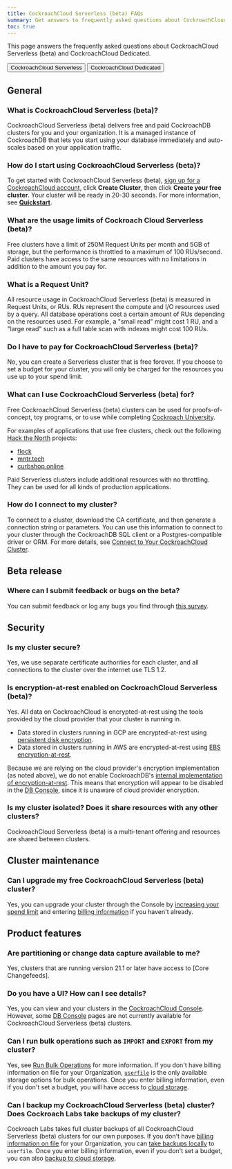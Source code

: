 ```yaml
---
title: CockroachCloud Serverless (beta) FAQs
summary: Get answers to frequently asked questions about CockroachCloud Serverless (beta)
toc: true
---
```


This page answers the frequently asked questions about CockroachCloud Serverless (beta) and CockroachCloud Dedicated.

<div class="filters clearfix">
    <a href="serverless-faqs.html"><button class="filter-button page-level current">CockroachCloud Serverless</button></a>
    <a href="frequently-asked-questions.html"><button class="filter-button page-level">CockroachCloud Dedicated</button></a>
</div>

## General

### What is CockroachCloud Serverless (beta)?

CockroachCloud Serverless (beta) delivers free and paid CockroachDB clusters for you and your organization. It is a managed instance of CockroachDB that lets you start using your database immediately and auto-scales based on your application traffic.

### How do I start using CockroachCloud Serverless (beta)?

To get started with CockroachCloud Serverless (beta), <a href="https://cockroachlabs.cloud/signup?referralId=docs_serverless_faq" rel="noopener" target="_blank">sign up for a CockroachCloud account</a>, click **Create Cluster**, then click **Create your free cluster**. Your cluster will be ready in 20-30 seconds. For more information, see [**Quickstart**](quickstart.html).

### What are the usage limits of Cockroach Cloud Serverless (beta)?

Free clusters have a limit of 250M Request Units per month and 5GB of storage, but the performance is throttled to a maximum of 100 RUs/second. Paid clusters have access to the same resources with no limitations in addition to the amount you pay for.

### What is a Request Unit?

All resource usage in CockroachCloud Serverless (beta) is measured in Request Units, or RUs. RUs represent the compute and I/O resources used by a query. All database operations cost a certain amount of RUs depending on the resources used. For example, a "small read" might cost 1 RU, and a "large read" such as a full table scan with indexes might cost 100 RUs.

### Do I have to pay for CockroachCloud Serverless (beta)?

No, you can create a Serverless cluster that is free forever. If you choose to set a budget for your cluster, you will only be charged for the resources you use up to your spend limit.

### What can I use CockroachCloud Serverless (beta) for?

Free CockroachCloud Serverless (beta) clusters can be used for proofs-of-concept, toy programs, or to use while completing [Cockroach University](https://www.cockroachlabs.com/cockroach-university/).

For examples of applications that use free clusters, check out the following [Hack the North](https://hackthenorth.com/) projects:

- [flock](https://devpost.com/software/flock-figure-out-what-film-to-watch-with-friends)
- [mntr.tech](https://devpost.com/software/mntr-tech)
- [curbshop.online](https://devpost.com/software/curbshop-online)

Paid Serverless clusters include additional resources with no throttling. They can be used for all kinds of production applications.

### How do I connect to my cluster?

To connect to a cluster, download the CA certificate, and then generate a connection string or parameters. You can use this information to connect to your cluster through the CockroachDB SQL client or a Postgres-compatible driver or ORM. For more details, see [Connect to Your CockroachCloud Cluster](connect-to-your-cluster.html).

## Beta release

### Where can I submit feedback or bugs on the beta?

You can submit feedback or log any bugs you find through [this survey](https://forms.gle/jWNgmCFtF4y15ePw5).

## Security

### Is my cluster secure?

Yes, we use separate certificate authorities for each cluster, and all connections to the cluster over the internet use TLS 1.2.

### Is encryption-at-rest enabled on CockroachCloud Serverless (beta)?

Yes. All data on CockroachCloud is encrypted-at-rest using the tools provided by the cloud provider that your cluster is running in.

- Data stored in clusters running in GCP are encrypted-at-rest using [persistent disk encryption](https://cloud.google.com/compute/docs/disks#pd_encryption).
- Data stored in clusters running in AWS are encrypted-at-rest using [EBS encryption-at-rest](https://docs.aws.amazon.com/AWSEC2/latest/UserGuide/EBSEncryption.html).

Because we are relying on the cloud provider's encryption implementation (as noted above), we do not enable CockroachDB's [internal implementation of encryption-at-rest](../{{site.versions["stable"]}}/encryption.html#encryption-at-rest-enterprise). This means that encryption will appear to be disabled in the [DB Console](../{{site.versions["stable"]}}/ui-overview.html), since it is unaware of cloud provider encryption.

### Is my cluster isolated? Does it share resources with any other clusters?

CockroachCloud Serverless (beta) is a multi-tenant offering and resources are shared between clusters.

## Cluster maintenance

### Can I upgrade my free CockroachCloud Serverless (beta) cluster?

Yes, you can upgrade your cluster through the Console by [increasing your spend limit](serverless-cluster-management.html#edit-your-spend-limit) and entering [billing information](console-access-management.html#manage-billing-for-the-organization) if you haven't already.

## Product features

### Are partitioning or change data capture available to me?

Yes, clusters that are running version 21.1 or later have access to [Core Changefeeds].

### Do you have a UI? How can I see details?

Yes, you can view and your clusters in the [CockroachCloud Console](https://cockroachlabs.cloud/). However, some [DB Console](../{{site.versions["stable"]}}/ui-overview.html) pages are not currently available for CockroachCloud Serverless (beta) clusters.

### Can I run bulk operations such as `IMPORT` and `EXPORT` from my cluster?

Yes, see [Run Bulk Operations](run-bulk-operations.html) for more information. If you don't have billing information on file for your Organization, [`userfile`](../{{site.versions["stable"]}}/use-userfile-for-bulk-operations.html) is the only available storage options for bulk operations. Once you enter billing information, even if you don't set a budget, you will have access to [cloud storage](../{{site.versions["stable"]}}/use-cloud-storage-for-bulk-operations.html).

### Can I backup my CockroachCloud Serverless (beta) cluster? Does Cockroach Labs take backups of my cluster?

Cockroach Labs takes full cluster backups of all CockroachCloud Serverless (beta) clusters for our own purposes. If you don't have [billing information on file](console-access-management.html#manage-billing-for-the-organization) for your Organization, you can [take backups locally](run-bulk-operations.html#backup-and-restore-with-userfile) to `userfile`. Once you enter billing information, even if you don't set a budget, you can also [backup to cloud storage](run-bulk-operations.html#backup-and-restore-with-userfile).
